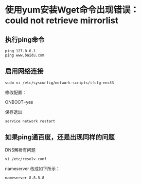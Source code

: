 # 使用yum安装Wget命令出现错误：could not retrieve mirrorlist

## 执行ping命令

```shell
ping 127.0.0.1
ping www.baidu.com
```

## 启用网络连接

```shell
sudo vi /etc/sysconfig/network-scripts/ifcfg-ens33
```

修改配置：

ONBOOT=yes

保存退出

```shell
service network restart
```

## 如果ping通百度，还是出现同样的问题

DNS解析有问题

```shell
vi /etc/resolv.conf
```

nameserver 改成如下所示：

```shell
nameserver 8.8.8.8
```


